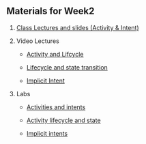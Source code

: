## Materials for Week2

1. [Class Lectures and slides (Activity & Intent)](http://codelab101.glitch.me)

2. Video Lectures
	- [Activity and Lifcycle](https://leedsbeckettreplay.cloud.panopto.eu/Panopto/Pages/Viewer.aspx?id=0c166e2a-e78f-42b8-8c05-a9f300a6341b)

	- [Lifecycle and state transition](https://leedsbeckettreplay.cloud.panopto.eu/Panopto/Pages/Viewer.aspx?id=eb00d393-d670-4c23-aba4-a9fa00a64cdf)
	
	- [Implicit Intent](https://leedsbeckettreplay.cloud.panopto.eu/Panopto/Pages/Viewer.aspx?id=ef77910a-085b-49a1-b8b3-aa0100a6993d)

3. Labs
	- [Activities and intents](https://codelabs.developers.google.com/codelabs/android-training-create-an-activity/#0) 	

	- [Activity lifecycle and state](https://codelabs.developers.google.com/codelabs/android-training-activity-lifecycle-and-state/#0)

	- [Implicit intents](https://codelabs.developers.google.com/codelabs/android-training-activity-with-implicit-intent/#0)
